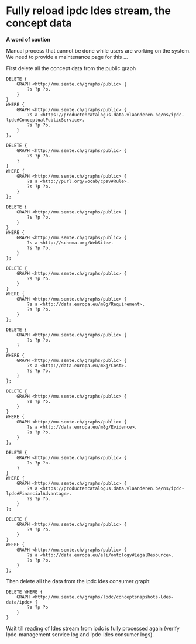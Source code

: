 # Fully reload ipdc ldes stream, the concept data

**A word of caution**

Manual process that cannot be done while users are working on the system. We need to provide a maintenance page for this ...

First delete all the concept data from the public graph
```
DELETE {
    GRAPH <http://mu.semte.ch/graphs/public> {
        ?s ?p ?o.
    }
}
WHERE {
    GRAPH <http://mu.semte.ch/graphs/public> {
        ?s a <https://productencatalogus.data.vlaanderen.be/ns/ipdc-lpdc#ConceptualPublicService>.
        ?s ?p ?o.
    }
};

DELETE {
    GRAPH <http://mu.semte.ch/graphs/public> {
        ?s ?p ?o.
    }
}
WHERE {
    GRAPH <http://mu.semte.ch/graphs/public> {
        ?s a <http://purl.org/vocab/cpsv#Rule>.
        ?s ?p ?o.
    }
};

DELETE {
    GRAPH <http://mu.semte.ch/graphs/public> {
        ?s ?p ?o.
    }
}
WHERE {
    GRAPH <http://mu.semte.ch/graphs/public> {
        ?s a <http://schema.org/WebSite>.
        ?s ?p ?o.
    }
};

DELETE {
    GRAPH <http://mu.semte.ch/graphs/public> {
        ?s ?p ?o.
    }
}
WHERE {
    GRAPH <http://mu.semte.ch/graphs/public> {
        ?s a <http://data.europa.eu/m8g/Requirement>.
        ?s ?p ?o.
    }
};

DELETE {
    GRAPH <http://mu.semte.ch/graphs/public> {
        ?s ?p ?o.
    }
}
WHERE {
    GRAPH <http://mu.semte.ch/graphs/public> {
        ?s a <http://data.europa.eu/m8g/Cost>.
        ?s ?p ?o.
    }
};

DELETE {
    GRAPH <http://mu.semte.ch/graphs/public> {
        ?s ?p ?o.
    }
}
WHERE {
    GRAPH <http://mu.semte.ch/graphs/public> {
        ?s a <http://data.europa.eu/m8g/Evidence>.
        ?s ?p ?o.
    }
};

DELETE {
    GRAPH <http://mu.semte.ch/graphs/public> {
        ?s ?p ?o.
    }
}
WHERE {
    GRAPH <http://mu.semte.ch/graphs/public> {
        ?s a <https://productencatalogus.data.vlaanderen.be/ns/ipdc-lpdc#FinancialAdvantage>.
        ?s ?p ?o.
    }
};

DELETE {
    GRAPH <http://mu.semte.ch/graphs/public> {
        ?s ?p ?o.
    }
}
WHERE {
    GRAPH <http://mu.semte.ch/graphs/public> {
        ?s a <http://data.europa.eu/eli/ontology#LegalResource>.
        ?s ?p ?o.
    }
};
```

Then delete all the data from the ipdc ldes consumer graph:
```
DELETE WHERE {
    GRAPH <http://mu.semte.ch/graphs/lpdc/conceptsnapshots-ldes-data/ipdc> {
        ?s ?p ?o
    }
}
```

Wait till reading of ldes stream from ipdc is fully processed again (verify lpdc-management service log and lpdc-ldes consumer logs).

